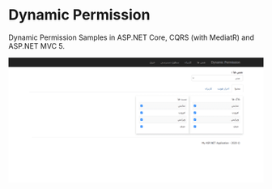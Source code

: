 # Dynamic Permission

Dynamic Permission Samples in ASP.NET Core, CQRS (with MediatR) and ASP.NET MVC 5.

![screen shot](screenshot.png)